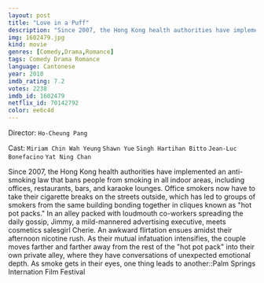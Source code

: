 ```yaml
---
layout: post
title: "Love in a Puff"
description: "Since 2007, the Hong Kong health authorities have implemented an anti-smoking law that bans people from smoking in all indoor areas, including offices, restaurants, bars, and karaoke lounges. Office smokers now have to take their cigarette breaks on the streets outside, which has led to groups of smokers from the same building bonding together in cliques known as hot pot packs. In an alley packed with l.."
img: 1602479.jpg
kind: movie
genres: [Comedy,Drama,Romance]
tags: Comedy Drama Romance 
language: Cantonese
year: 2010
imdb_rating: 7.2
votes: 2238
imdb_id: 1602479
netflix_id: 70142792
color: ee6c4d
---
```

Director: `Ho-Cheung Pang`  

Cast: `Miriam Chin Wah Yeung` `Shawn Yue` `Singh Hartihan Bitto` `Jean-Luc Bonefacino` `Yat Ning Chan` 

Since 2007, the Hong Kong health authorities have implemented an anti-smoking law that bans people from smoking in all indoor areas, including offices, restaurants, bars, and karaoke lounges. Office smokers now have to take their cigarette breaks on the streets outside, which has led to groups of smokers from the same building bonding together in cliques known as "hot pot packs." In an alley packed with loudmouth co-workers spreading the daily gossip, Jimmy, a mild-mannered advertising executive, meets cosmetics salesgirl Cherie. An awkward flirtation ensues amidst their afternoon nicotine rush. As their mutual infatuation intensifies, the couple moves farther and farther away from the rest of the "hot pot pack" into their own private alley, where they have conversations of unexpected emotional depth. As smoke gets in their eyes, one thing leads to another::Palm Springs Internation Film Festival
